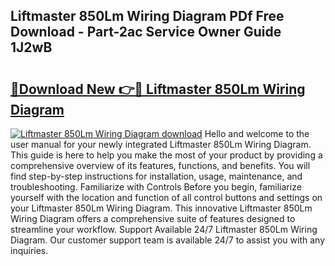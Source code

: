 ## Liftmaster 850Lm Wiring Diagram PDf Free Download - Part-2ac Service Owner Guide 1J2wB

# <h2><a href="http://dfhbne.blite.top/?on=Liftmaster+850Lm+Wiring+Diagram">🔗Download New 👉🔴 Liftmaster 850Lm Wiring Diagram</a></h2>

[![Liftmaster 850Lm Wiring Diagram download](https://i.imgur.com/lujVjoI.png)](http://dfhbne.blite.top/?on=Liftmaster+850Lm+Wiring+Diagram)
Hello and welcome to the user manual for your newly integrated Liftmaster 850Lm Wiring Diagram. This guide is here to help you make the most of your product by providing a comprehensive overview of its features, functions, and benefits. You will find step-by-step instructions for installation, usage, maintenance, and troubleshooting. Familiarize with Controls Before you begin, familiarize yourself with the location and function of all control buttons and settings on your Liftmaster 850Lm Wiring Diagram. This innovative Liftmaster 850Lm Wiring Diagram offers a comprehensive suite of features designed to streamline your workflow. Support Available 24/7 Liftmaster 850Lm Wiring Diagram. Our customer support team is available 24/7 to assist you with any inquiries.
